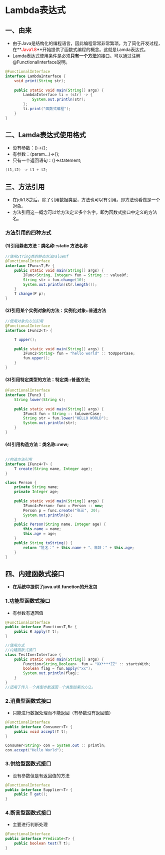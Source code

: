 # Lambda表达式

## 一、由来

* 由于Java是结构化的编程语言，因此编程常常非常繁琐，为了简化开发过程，在**<font color='red'>Java1.8</font>**开始提供了函数式编程的概念。这就是Lamda表达式。
* Lamda表达式使用条件是必须**只有一个方法**的接口。可以通过注解@FunctionalInterface说明。

```java
@FunctionalInterface
interface LambdaInterface {
	void print(String str);
	
	public static void main(String[] args) {
		LambdaInterface li = (str) -> {
			System.out.println(str);
		};
		li.print("函数式编程");
	}
}
```



## 二、Lamda表达式使用格式

* 没有参数：()->{};
* 有参数：(param...)->{};
* 只有一个返回语句：()->statement;

```java
(t1,t2) -> t1 + t2; 
```



## 三、方法引用

* 在jdk1.8之后，除了引用数据类型，方法也可以有引用。即方法也看做是一个对象。
* 方法引用这一概念可以给方法定义多个名字。即为函数式接口中定义的方法名。

### 方法引用的四种方式

#### (1)引用静态方法：类名称::static 方法名称

```java
//使用String类的静态方法ValueOf
@FunctionalInterface
interface IFunc<T,P> {
	public static void main(String[] args) {
		IFunc<String, Integer> fun = String :: valueOf;
		String str = fun.change(10);
		System.out.println(str.length());
	}
	T change(P p);
}
```

#### (2)引用某个实例对象的方法：实例化对象::普通方法

```java
//使用对象的方法引用
@FunctionalInterface
interface IFunc2<T> {

	T upper();
	
	public static void main(String[] args) {
		IFunc2<String> fun = "hello world" :: toUpperCase;
		fun.upper();
	}
}
```

#### (3)引用特定类型的方法：特定类::普通方法;

```java
@FunctionalInterface
interface IFunc3 {
	String lower(String s);
	
	public static void main(String[] args) {
		IFunc3 fun = String :: toLowerCase;
		String str = fun.lower("HELLO WORLD");
		System.out.println(str);
	}
}
```

#### (4)引用构造方法：类名称::new;

```java

//构造方法引用
interface IFunc4<T> {
	T create(String name, Integer age);
}

class Person {
	private String name;
	private Integer age;
	
	public static void main(String[] args) {
		IFunc4<Person> func = Person :: new;
		Person p = func.create("张三", 20);
		System.out.println(p);
	}
	public Person(String name, Integer age) {
		this.name = name;
		this.age = age;
	}
	public String toString() {
		return "姓名：" + this.name + "、年龄：" + this.age;
	}
}
```



## 四、内建函数式接口

* **在系统中提供了java.util.function的开发包**

### 1.功能型函数式接口

* 有参数有返回值

```java
@FunctionalInterface
public interface Function<T,R> {
    public R apply(T t);
}

//使用方式
//内建函数式接口
class TestInerInterface {
	public static void main(String[] args) {
		Function<String,Boolean>  fun = "XX****ZZ" :: startsWith;
		boolean flag = fun.apply("xx");
		System.out.println(flag);
	}
}
//适用于传入一个类型参数返回一个类型结果的方法。
```

### 2.消费型函数式接口

* 只能进行数据处理而不能返回（有参数没有返回值）

```java
@FunctionalInterface
public interface Consumer<T> {
    public void accept(T t);
}

Consumer<String> con = System.out :: println;
con.accept("Hello World");
```

### 3.供给型函数式接口

* 没有参数但是有返回值的方法

```java
@FunctionalInterface
public interface Supplier<T> {
    public T get();
}
```

### 4.断言型函数式接口

* 主要进行判断处理

```java
@FunctionalInterface
public interface Predicate<T> {
    public boolean test(T t);
}
```